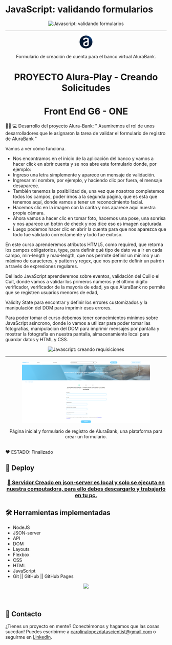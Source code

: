 # JavaScript: validando formularios

<p align="center"> <img src="https://imgur.com/mIBmcEL.png" alt="Javascript: validando formularios"> </p>

<hr>

<p align="center"> <img src="img/logo.png" alt="Logo de Alura"> </p>
<p align="center">Formulario de creación de cuenta para el banco virtual AluraBank.</p>

<h1 align="center"> PROYECTO Alura-Play - Creando Solicitudes </h1>

<h1 align="center"> Front End G6 - ONE </h1>
 


👩‍💻 💻 Desarrollo del proyecto Alura-Bank: " Asumiremos el rol de unos desarrolladores que le asignaron la tarea de validar el formulario de registro de AluraBank "

Vamos a ver cómo funciona.

* Nos encontramos en el inicio de la aplicación del banco y vamos a hacer click en abrir cuenta y se nos abre este formulario donde, por ejemplo:
* Ingreso una letra simplemente y aparece un mensaje de validación.
* Ingresar mi nombre, por ejemplo, y haciendo clic por fuera, el mensaje desaparece.
* También tenemos la posibilidad de, una vez que nosotros completemos todos los campos, poder irnos a la segunda página, 
que es esta que tenemos aquí, donde vamos a tener un reconocimiento facial.
* Hacemos clic en la imagen con la carita y nos aparece aquí nuestra propia cámara.
* Ahora vamos a hacer clic en tomar foto, hacemos una pose, una sonrisa y nos aparece un botón de check y nos dice eso es 
  imagen capturada.
* Luego podemos hacer clic en abrir la cuenta para que nos aparezca que todo fue validado correctamente y todo fue exitoso.

En este curso aprenderemos atributos HTML5, como required, que retorna los campos obligatorios, type, para definir qué tipo de dato va a ir en cada campo, min-length y max-length, que nos permite definir un mínimo y un máximo de caracteres, y pattern y regex, que nos permite definir un patrón a través de expresiones regulares.

Del lado JavaScript aprenderemos sobre eventos, validación del Cuil o el Cuit, donde vamos a validar los primeros números y
el último dígito verificador, verificador de la mayoría de edad, ya que AluraBank no permite que se registren usuarios menores de edad,

Validity State para encontrar y definir los errores customizados y la manipulación del DOM para imprimir esos errores.

Para poder tomar el curso debemos tener conocimientos mínimos sobre JavaScript asíncrono, donde lo vamos a utilizar para 
poder tomar las fotografías, manipulación del DOM para imprimir mensajes por pantalla y mostrar la fotografía en nuestra pantalla, almacenamiento local para guardar datos y HTML y CSS.


<p align="center"> <img width="1000" heigth="300" src="img/encabezado/screenshoot_d.PNG" alt="Javascript: creando requisiciones"> </p>

<hr>

<p align="center"> <img width="400" heigth="100" src="img/portada Github.png"> </p>
<p align="center">Página inicial y formulario de registro de AluraBank, una plataforma para crear un formulario.</p>

<br />
  ❤️ ESTADO: Finalizado
<br />

## 🔎 Deploy
<div align="center">
  <h3>
    <a href="http://127.0.0.1:5500/" >
      🔗 Servidor Creado en json-server es local y solo se ejecuta en nuestra computadora, para ello debes descargarlo y trabajarlo en tu pc.
    </a>
</div>

## 🛠️ Herramientas implementadas 

  - NodeJS
  - JSON-server
  - API
  - DOM
  - Layouts
  - Flexbox
  - CSS
  - HTML
  - JavaScript
  - Git || GitHub || GitHub Pages
    

<div align="center">
    <a href="https://skillicons.dev">
      <img src="https://skillicons.dev/icons?i=flexbox,layouts,css,html,js,git,github,figma,api" />
    </a>
</div>
<br />

<br />

## 📧 Contacto
¿Tienes un proyecto en mente? Conectémonos y hagamos que las cosas sucedan! Puedes escribirme a carolinalopezdatascientist@gmail.com o seguirme en [LinkedIn](https://www.linkedin.com/in/carolina-lopez-430208106/).
<br /><br />



